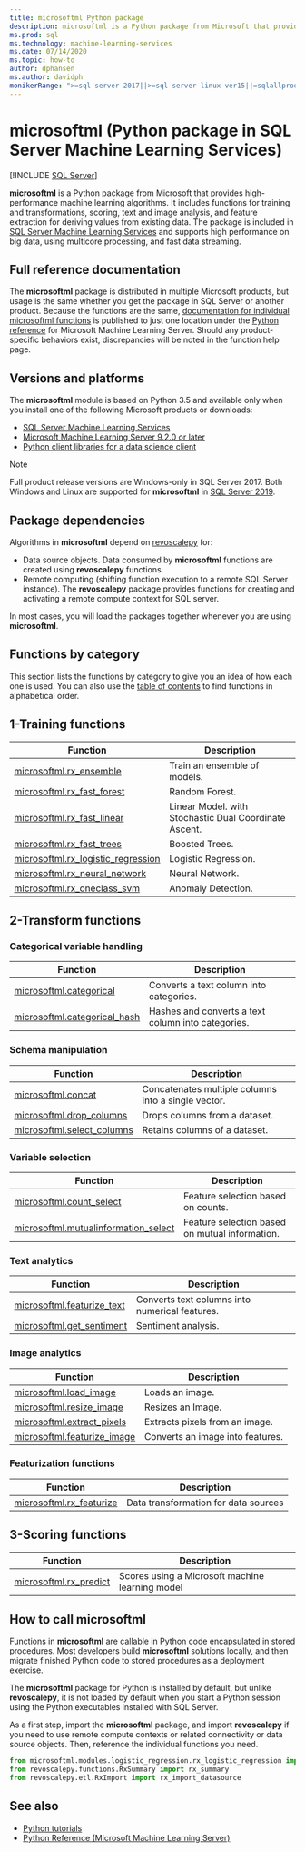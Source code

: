 ```yaml
---
title: microsoftml Python package
description: microsoftml is a Python package from Microsoft that provides high-performance machine learning algorithms. It includes functions for training and transformations, scoring, text and image analysis, and feature extraction for deriving values from existing data. The package is included in SQL Server Machine Learning Services.
ms.prod: sql
ms.technology: machine-learning-services
ms.date: 07/14/2020
ms.topic: how-to
author: dphansen
ms.author: davidph
monikerRange: ">=sql-server-2017||>=sql-server-linux-ver15||=sqlallproducts-allversions"
---
```

# microsoftml (Python package in SQL Server Machine Learning Services)
 [!INCLUDE [SQL Server](../../includes/applies-to-version/sqlserver.md)]

**microsoftml** is a Python package from Microsoft that provides high-performance machine learning algorithms. It includes functions for training and transformations, scoring, text and image analysis, and feature extraction for deriving values from existing data. The package is included in [SQL Server Machine Learning Services](../sql-server-machine-learning-services.md) and supports high performance on big data, using multicore processing, and fast data streaming.

## Full reference documentation

The **microsoftml** package is distributed in multiple Microsoft products, but usage is the same whether you get the package in SQL Server or another product. Because the functions are the same, [documentation for individual microsoftml functions](https://docs.microsoft.com/machine-learning-server/python-reference/microsoftml/microsoftml-package) is published to just one location under the [Python reference](https://docs.microsoft.com/machine-learning-server/python-reference/introducing-python-package-reference) for Microsoft Machine Learning Server. Should any product-specific behaviors exist, discrepancies will be noted in the function help page.

## Versions and platforms

The **microsoftml** module is based on Python 3.5 and available only when you install one of the following Microsoft products or downloads:

+ [SQL Server Machine Learning Services](../install/sql-machine-learning-services-windows-install.md)
+ [Microsoft Machine Learning Server 9.2.0 or later](https://docs.microsoft.com/machine-learning-server/)
+ [Python client libraries for a data science client](setup-python-client-tools-sql.md)

> [!NOTE]
> Full product release versions are Windows-only in SQL Server 2017. Both Windows and Linux are supported for **microsoftml** in [SQL Server 2019](../../linux/sql-server-linux-setup-machine-learning.md).

## Package dependencies

Algorithms in **microsoftml** depend on [revoscalepy](ref-py-revoscalepy.md) for:

+ Data source objects. Data consumed by **microsoftml** functions are created using **revoscalepy** functions.
+ Remote computing (shifting function execution to a remote SQL Server instance). The **revoscalepy** package provides functions for creating and activating a remote compute context for SQL server.

In most cases, you will load the packages together whenever you are using **microsoftml**.

## Functions by category

This section lists the functions by category to give you an idea of how each one is used. You can also use the [table of contents](https://docs.microsoft.com/machine-learning-server/python-reference/introducing-python-package-reference) to find functions in alphabetical order.

## 1-Training functions

| Function | Description |
|----------|-------------|
|[microsoftml.rx_ensemble](https://docs.microsoft.com/machine-learning-server/python-reference/microsoftml/rx-ensemble) | Train an ensemble of models. |
|[microsoftml.rx_fast_forest](https://docs.microsoft.com/machine-learning-server/python-reference/microsoftml/rx-fast-forest)  | Random Forest. |
|[microsoftml.rx_fast_linear](https://docs.microsoft.com/machine-learning-server/python-reference/microsoftml/rx-fast-linear) | Linear Model. with Stochastic Dual Coordinate Ascent. |
|[microsoftml.rx_fast_trees](https://docs.microsoft.com/machine-learning-server/python-reference/microsoftml/rx-fast-trees) | Boosted Trees. |
|[microsoftml.rx_logistic_regression](https://docs.microsoft.com/machine-learning-server/python-reference/microsoftml/rx-logistic-regression) | Logistic Regression. |
|[microsoftml.rx_neural_network](https://docs.microsoft.com/machine-learning-server/python-reference/microsoftml/rx-neural-network) | Neural Network. |
|[microsoftml.rx_oneclass_svm](https://docs.microsoft.com/machine-learning-server/python-reference/microsoftml/rx-oneclass-svm) | Anomaly Detection. |

<a name="ml-transforms"></a>

## 2-Transform functions

### Categorical variable handling

| Function | Description |
|----------|-------------|
|[microsoftml.categorical](https://docs.microsoft.com/machine-learning-server/python-reference/microsoftml/categorical) | Converts a text column into categories. |
|[microsoftml.categorical_hash](https://docs.microsoft.com/machine-learning-server/python-reference/microsoftml/categorical-hash) | Hashes and converts a text column into categories. |

### Schema manipulation

| Function | Description |
|----------|-------------|
|[microsoftml.concat](https://docs.microsoft.com/machine-learning-server/python-reference/microsoftml/concat) | Concatenates multiple columns into a single vector. |
|[microsoftml.drop_columns](https://docs.microsoft.com/machine-learning-server/python-reference/microsoftml/drop-columns) | Drops columns from a dataset. |
|[microsoftml.select_columns](https://docs.microsoft.com/machine-learning-server/python-reference/microsoftml/select-columns) | Retains columns of a dataset. |


### Variable selection

| Function | Description |
|----------|-------------|
|[microsoftml.count_select](https://docs.microsoft.com/machine-learning-server/python-reference/microsoftml/count-select) |Feature selection based on counts. |
|[microsoftml.mutualinformation_select](https://docs.microsoft.com/machine-learning-server/python-reference/microsoftml/mutualinformation-select) | Feature selection based on mutual information. |


### Text analytics

| Function | Description |
|----------|-------------|
|[microsoftml.featurize_text](https://docs.microsoft.com/machine-learning-server/python-reference/microsoftml/featurize-text) | Converts text columns into numerical features. |
|[microsoftml.get_sentiment](https://docs.microsoft.com/machine-learning-server/python-reference/microsoftml/get-sentiment) | Sentiment analysis. |


### Image analytics 

| Function | Description |
|----------|-------------|
|[microsoftml.load_image](https://docs.microsoft.com/machine-learning-server/python-reference/microsoftml/load-image) | Loads an image. |
|[microsoftml.resize_image](https://docs.microsoft.com/machine-learning-server/python-reference/microsoftml/resize-image) | Resizes an Image. |
|[microsoftml.extract_pixels](https://docs.microsoft.com/machine-learning-server/python-reference/microsoftml/extract-pixels) | Extracts pixels from an image. |
|[microsoftml.featurize_image](https://docs.microsoft.com/machine-learning-server/python-reference/microsoftml/featurize-image) | Converts an image into features. |

### Featurization functions

| Function | Description |
|----------|-------------|
|[microsoftml.rx_featurize](https://docs.microsoft.com/machine-learning-server/python-reference/microsoftml/rx-featurize) | Data transformation for data sources |

<a name="ml-scoring"></a>

## 3-Scoring functions

| Function | Description |
|----------|-------------|
|[microsoftml.rx_predict](https://docs.microsoft.com/machine-learning-server/python-reference/microsoftml/rx-predict) | Scores using a Microsoft machine learning model |

## How to call microsoftml

Functions in **microsoftml** are callable in Python code encapsulated in stored procedures. Most developers build **microsoftml** solutions locally, and then migrate finished Python code to stored procedures as a deployment exercise.

The **microsoftml** package for Python is installed by default, but unlike **revoscalepy**, it is not loaded by default when you start a Python session using the Python executables installed with SQL Server.

As a first step, import the **microsoftml** package, and import **revoscalepy** if you need to use remote compute contexts or related connectivity or data source objects. Then, reference the individual functions you need.

```python
from microsoftml.modules.logistic_regression.rx_logistic_regression import rx_logistic_regression
from revoscalepy.functions.RxSummary import rx_summary
from revoscalepy.etl.RxImport import rx_import_datasource
```

## See also

+ [Python tutorials](../tutorials/sql-server-python-tutorials.md)
+ [Python Reference (Microsoft Machine Learning Server)](https://docs.microsoft.com/machine-learning-server/python-reference/introducing-python-package-reference)

